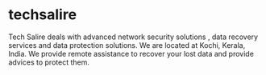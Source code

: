 # techsalire
Tech Salire deals with advanced network security solutions , data recovery services and data protection solutions. We are located at Kochi, Kerala, India. We provide remote assistance to recover your lost data and provide advices to protect them.
